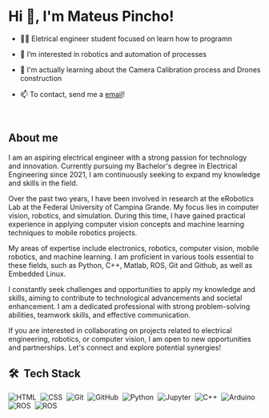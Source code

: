 <h1 align="left">Hi 👋, I'm Mateus Pincho!</h1>

-  👨‍💻 Eletrical engineer student focused on learn how to programn 

- 👀 I’m interested in robotics and automation of processes

- 🌱 I'm actually learning about the Camera Calibration process and Drones construction

- 📫 To contact, send me a [email](mateuspoliveira.ee@gmail.com)! 


<br>

<h2>About me</h2>
I am an aspiring electrical engineer with a strong passion for technology and innovation. Currently pursuing my Bachelor's degree in Electrical Engineering since 2021, I am continuously seeking to expand my knowledge and skills in the field.

Over the past two years, I have been involved in research at the eRobotics Lab at the Federal University of Campina Grande. My focus lies in computer vision, robotics, and simulation. During this time, I have gained practical experience in applying computer vision concepts and machine learning techniques to mobile robotics projects.

My areas of expertise include electronics, robotics, computer vision, mobile robotics, and machine learning. I am proficient in various tools essential to these fields, such as Python, C++, Matlab, ROS, Git and Github, as well as Embedded Linux.

I constantly seek challenges and opportunities to apply my knowledge and skills, aiming to contribute to technological advancements and societal enhancement. I am a dedicated professional with strong problem-solving abilities, teamwork skills, and effective communication.

If you are interested in collaborating on projects related to electrical engineering, robotics, or computer vision, I am open to new opportunities and partnerships. Let's connect and explore potential synergies!


## 🛠 &nbsp;Tech Stack
![HTML](https://img.shields.io/badge/-HTML-05122A?style=flat&logo=HTML5)&nbsp;
![CSS](https://img.shields.io/badge/-CSS-05122A?style=flat&logo=CSS3&logoColor=1572B6)&nbsp;
![Git](https://img.shields.io/badge/-Git-05122A?style=flat&logo=git)&nbsp;
![GitHub](https://img.shields.io/badge/-GitHub-05122A?style=flat&logo=github)&nbsp;
![Python](https://img.shields.io/badge/-Python-05122A?style=flat&logo=python)&nbsp;
![Jupyter](https://img.shields.io/badge/-Jupyter-05122A?style=flat&logo=jupyter)&nbsp;
![C++](https://img.shields.io/badge/-C++-05122A?style=flat&logo=c)&nbsp;
![Arduino](https://img.shields.io/badge/-Arduino-05122A?style=flat&logo=arduino)&nbsp;
![ROS](https://img.shields.io/badge/-ROS-05122A?style=flat&logo=ROS)&nbsp;
![ROS](https://img.shields.io/badge/-OpenCV-05122A?style=flat&logo=opencv)&nbsp;
<br>


<!---
## ⚙️ &nbsp;GitHub Analytics

<div >
<img width="360em" src="https://github-readme-stats.vercel.app/api?username=MateusPincho&show_icons=true&theme=vision-friendly-dark" alt="mateus's stats"/>
<img width="360em" src="https://github-readme-stats.vercel.app/api/top-langs/?username=MateusPincho&layout=compact&theme=vision-friendly-dark" alt="mateus's most languages"/>
</div>
---> 

<!---
MateusPincho/MateusPincho is a ✨ special ✨ repository because its `README.md` (this file) appears on your GitHub profile.
You can click the Preview link to take a look at your changes.
--->
